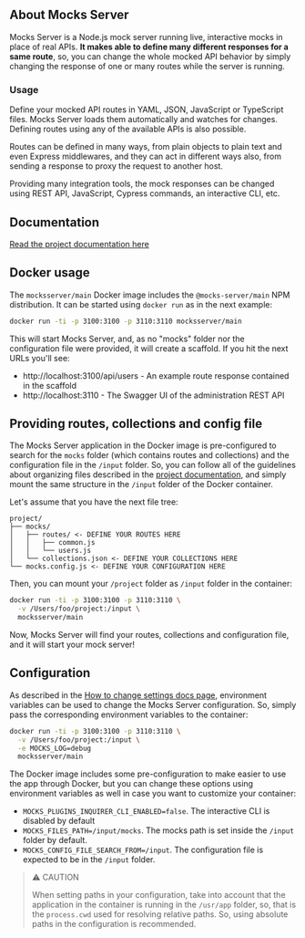 ## About Mocks Server

Mocks Server is a Node.js mock server running live, interactive mocks in place of real APIs. __It makes able to define many different responses for a same route__, so, you can change the whole mocked API behavior by simply changing the response of one or many routes while the server is running.

### Usage

Define your mocked API routes in YAML, JSON, JavaScript or TypeScript files. Mocks Server loads them automatically and watches for changes. Defining routes using any of the available APIs is also possible.

Routes can be defined in many ways, from plain objects to plain text and even Express middlewares, and they can act in different ways also, from sending a response to proxy the request to another host.

Providing many integration tools, the mock responses can be changed using REST API, JavaScript, Cypress commands, an interactive CLI, etc.

## Documentation

[Read the project documentation here](https://www.mocks-server.org)

## Docker usage

The `mocksserver/main` Docker image includes the `@mocks-server/main` NPM distribution. It can be started using `docker run` as in the next example:

```sh
docker run -ti -p 3100:3100 -p 3110:3110 mocksserver/main
```

This will start Mocks Server, and, as no "mocks" folder nor the configuration file were provided, it will create a scaffold. If you hit the next URLs you'll see:

* http://localhost:3100/api/users - An example route response contained in the scaffold
* http://localhost:3110 - The Swagger UI of the administration REST API

## Providing routes, collections and config file

The Mocks Server application in the Docker image is pre-configured to search for the `mocks` folder (which contains routes and collections) and the configuration file in the `/input` folder. So, you can follow all of the guidelines about organizing files described in the [project documentation](https://www.mocks-server.org), and simply mount the same structure in the `/input` folder of the Docker container.

Let's assume that you have the next file tree:

```
project/
├── mocks/
│   ├── routes/ <- DEFINE YOUR ROUTES HERE
│   │   ├── common.js
│   │   └── users.js
│   └── collections.json <- DEFINE YOUR COLLECTIONS HERE
└── mocks.config.js <- DEFINE YOUR CONFIGURATION HERE
```

Then, you can mount your `/project` folder as `/input` folder in the container:

```sh
docker run -ti -p 3100:3100 -p 3110:3110 \
  -v /Users/foo/project:/input \
  mocksserver/main
```

Now, Mocks Server will find your routes, collections and configuration file, and it will start your mock server!

## Configuration

As described in the [How to change settings docs page](https://www.mocks-server.org/docs/configuration/how-to-change-settings/), environment variables can be used to change the Mocks Server configuration. So, simply pass the corresponding environment variables to the container:

```sh
docker run -ti -p 3100:3100 -p 3110:3110 \
  -v /Users/foo/project:/input \
  -e MOCKS_LOG=debug
  mocksserver/main
```

The Docker image includes some pre-configuration to make easier to use the app through Docker, but you can change these options using environment variables as well in case you want to customize your container:

* `MOCKS_PLUGINS_INQUIRER_CLI_ENABLED=false`. The interactive CLI is disabled by default
* `MOCKS_FILES_PATH=/input/mocks`. The mocks path is set inside the `/input` folder by default.
* `MOCKS_CONFIG_FILE_SEARCH_FROM=/input`. The configuration file is expected to be in the `/input` folder.

> ⚠️ CAUTION
> 
> When setting paths in your configuration, take into account that the application in the container is running in the `/usr/app` folder, so, that is the `process.cwd` used for resolving relative paths. So, using absolute paths in the configuration is recommended.
